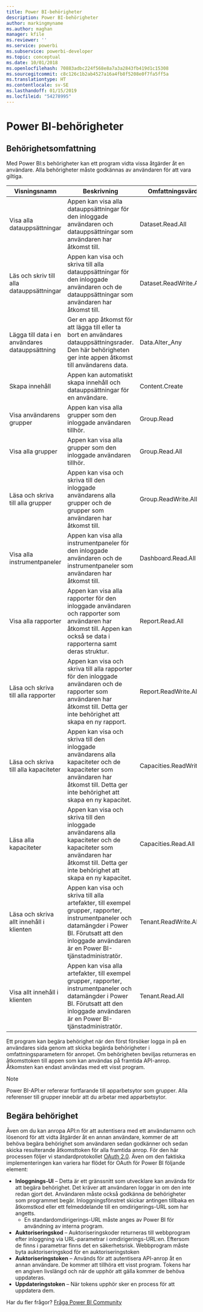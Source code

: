 ```yaml
---
title: Power BI-behörigheter
description: Power BI-behörigheter
author: markingmyname
ms.author: maghan
manager: kfile
ms.reviewer: ''
ms.service: powerbi
ms.subservice: powerbi-developer
ms.topic: conceptual
ms.date: 10/01/2018
ms.openlocfilehash: 70883adbc224f568e8a7a3a2843fb419d1c15308
ms.sourcegitcommit: c8c126c1b2ab4527a16a4fb8f5208e0f7fa5ff5a
ms.translationtype: HT
ms.contentlocale: sv-SE
ms.lasthandoff: 01/15/2019
ms.locfileid: "54278995"
---
```

# <a name="power-bi-permissions"></a>Power BI-behörigheter

## <a name="permission-scopes"></a>Behörighetsomfattning

Med Power BI:s behörigheter kan ett program vidta vissa åtgärder åt en användare. Alla behörigheter måste godkännas av användaren för att vara giltiga.

| Visningsnamn | Beskrivning | Omfattningsvärde |
| --- | --- | --- |
| Visa alla datauppsättningar |Appen kan visa alla datauppsättningar för den inloggade användaren och datauppsättningar som användaren har åtkomst till. |Dataset.Read.All |
| Läs och skriv till alla datauppsättningar |Appen kan visa och skriva till alla datauppsättningar för den inloggade användaren och de datauppsättningar som användaren har åtkomst till. |Dataset.ReadWrite.All |
| Lägga till data i en användares datauppsättning |Ger en app åtkomst för att lägga till eller ta bort en användares datauppsättningsrader. Den här behörigheten ger inte appen åtkomst till användarens data. |Data.Alter_Any |
| Skapa innehåll |Appen kan automatiskt skapa innehåll och datauppsättningar för en användare. |Content.Create |
| Visa användarens grupper |Appen kan visa alla grupper som den inloggade användaren tillhör. |Group.Read |
| Visa alla grupper |Appen kan visa alla grupper som den inloggade användaren tillhör. |Group.Read.All |
| Läsa och skriva till alla grupper |Appen kan visa och skriva till den inloggade användarens alla grupper och de grupper som användaren har åtkomst till. |Group.ReadWrite.All |
| Visa alla instrumentpaneler |Appen kan visa alla instrumentpaneler för den inloggade användaren och de instrumentpaneler som användaren har åtkomst till. |Dashboard.Read.All |
| Visa alla rapporter |Appen kan visa alla rapporter för den inloggade användaren och rapporter som användaren har åtkomst till. Appen kan också se data i rapporterna samt deras struktur. |Report.Read.All |
| Läsa och skriva till alla rapporter |Appen kan visa och skriva till alla rapporter för den inloggade användaren och de rapporter som användaren har åtkomst till. Detta ger inte behörighet att skapa en ny rapport. |Report.ReadWrite.All |
| Läsa och skriva till alla kapaciteter |Appen kan visa och skriva till den inloggade användarens alla kapaciteter och de kapaciteter som användaren har åtkomst till. Detta ger inte behörighet att skapa en ny kapacitet. |Capacities.ReadWrite.All |
| Läsa alla kapaciteter |Appen kan visa och skriva till den inloggade användarens alla kapaciteter och de kapaciteter som användaren har åtkomst till. Detta ger inte behörighet att skapa en ny kapacitet. |Capacities.Read.All |
| Läsa och skriva allt innehåll i klienten |Appen kan visa och skriva till alla artefakter, till exempel grupper, rapporter, instrumentpaneler och datamängder i Power BI. Förutsatt att den inloggade användaren är en Power BI-tjänstadministratör. |Tenant.ReadWrite.All |
| Visa allt innehåll i klienten |Appen kan visa alla artefakter, till exempel grupper, rapporter, instrumentpaneler och datamängder i Power BI. Förutsatt att den inloggade användaren är en Power BI-tjänstadministratör. |Tenant.Read.All |

Ett program kan begära behörighet när den först försöker logga in på en användares sida genom att skicka begärda behörigheter i omfattningsparametern för anropet. Om behörigheten beviljas returneras en åtkomsttoken till appen som kan användas på framtida API-anrop. Åtkomsten kan endast användas med ett visst program.

> [!NOTE]
> Power BI-API:er refererar fortfarande till apparbetsytor som grupper. Alla referenser till grupper innebär att du arbetar med apparbetsytor.

## <a name="requesting-permissions"></a>Begära behörighet

Även om du kan anropa API:n för att autentisera med ett användarnamn och lösenord för att vidta åtgärder åt en annan användare, kommer de att behöva begära behörighet som användaren sedan godkänner och sedan skicka resulterande åtkomsttoken för alla framtida anrop. För den här processen följer vi standardprotokollet [OAuth 2.0](http://oauth.net/2/). Även om den faktiska implementeringen kan variera har flödet för OAuth för Power BI följande element:

* **Inloggnings-UI** – Detta är ett gränssnitt som utvecklare kan använda för att begära behörighet. Det kräver att användaren loggar in om den inte redan gjort det. Användaren måste också godkänna de behörigheter som programmet begär. Inloggningsfönstret skickar antingen tillbaka en åtkomstkod eller ett felmeddelande till en omdirigerings-URL som har angetts.
  * En standardomdirigerings-URL måste anges av Power BI för användning av interna program.
* **Auktoriseringskod** – Auktoriseringskoder returneras till webbprogram efter inloggning via URL-parametrar i omdirigerings-URL:en. Eftersom de finns i parametrar finns det en säkerhetsrisk. Webbprogram måste byta auktoriseringskod för en auktoriseringstoken
* **Auktoriseringstoken** – Används för att autentisera API-anrop åt en annan användare. De kommer att tillhöra ett visst program. Tokens har en angiven livslängd och när de upphör att gälla kommer de behöva uppdateras.
* **Uppdateringstoken** – När tokens upphör sker en process för att uppdatera dem.

Har du fler frågor? [Fråga Power BI Community](http://community.powerbi.com/)